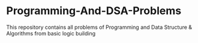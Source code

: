# Programming-And-DSA-Problems
This repository contains all problems of Programming and Data Structure &amp; Algorithms from basic logic building

